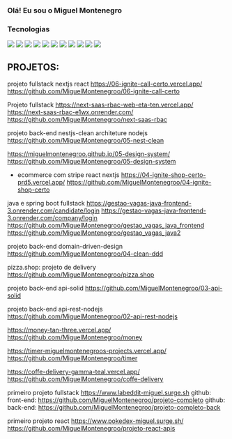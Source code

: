 ### Olá! Eu sou o Miguel Montenegro

### Tecnologias

[![](  https://img.shields.io/badge/TypeScript-007ACC?style=for-the-badge&logo=typescript&logoColor=white)]()
[![](  https://img.shields.io/badge/Node.js-43853D?style=for-the-badge&logo=node.js&logoColor=white)]()
[![](  https://img.shields.io/badge/Java-ED8B00?style=for-the-badge&logo=openjdk&logoColor=white)]()
[![](  https://img.shields.io/badge/React-20232A?style=for-the-badge&logo=react&logoColor=61DAFB)]()
[![](  https://img.shields.io/badge/Spring-6DB33F?style=for-the-badge&logo=spring&logoColor=white)]()
[![](  https://img.shields.io/badge/MySQL-00000F?style=for-the-badge&logo=mysql&logoColor=white)]()
[![](  https://img.shields.io/badge/PostgreSQL-316192?style=for-the-badge&logo=postgresql&logoColor=white)]()
[![](  https://img.shields.io/badge/HTML-239120?style=for-the-badge&logo=html5&logoColor=white)]()
[![](  https://img.shields.io/badge/CSS-239120?&style=for-the-badge&logo=css3&logoColor=white)]()
[![](  https://img.shields.io/badge/JavaScript-F7DF1E?style=for-the-badge&logo=javascript&logoColor=black)]()
[![](  https://img.shields.io/badge/styled--components-DB7093?style=for-the-badge&logo=styled-components&logoColor=white)]()

## PROJETOS:

projeto fullstack nextjs react
https://06-ignite-call-certo.vercel.app/ 
https://github.com/MiguelMontenegroo/06-ignite-call-certo

Projeto fullstack 
https://next-saas-rbac-web-eta-ten.vercel.app/
https://next-saas-rbac-e1wx.onrender.com/
https://github.com/MiguelMontenegroo/next-saas-rbac

projeto back-end nestjs-clean architeture nodejs
https://github.com/MiguelMontenegroo/05-nest-clean

https://miguelmontenegroo.github.io/05-design-system/ 
https://github.com/MiguelMontenegroo/05-design-system

- ecommerce com stripe react nextjs
https://04-ignite-shop-certo-prd5.vercel.app/ 
https://github.com/MiguelMontenegroo/04-ignite-shop-certo

java e spring boot fullstack
https://gestao-vagas-java-frontend-3.onrender.com/candidate/login
https://gestao-vagas-java-frontend-3.onrender.com/company/login
https://github.com/MiguelMontenegroo/gestao_vagas_java_frontend
https://github.com/MiguelMontenegroo/gestao_vagas_java2

projeto back-end domain-driven-design
https://github.com/MiguelMontenegroo/04-clean-ddd

pizza.shop: projeto de delivery
https://github.com/MiguelMontenegroo/pizza.shop

projeto back-end api-solid 
https://github.com/MiguelMontenegroo/03-api-solid

projeto back-end api-rest-nodejs
https://github.com/MiguelMontenegroo/02-api-rest-nodejs

https://money-tan-three.vercel.app/ 
https://github.com/MiguelMontenegroo/money

https://timer-miguelmontenegroos-projects.vercel.app/
https://github.com/MiguelMontenegroo/timer

https://coffe-delivery-gamma-teal.vercel.app/
https://github.com/MiguelMontenegroo/coffe-delivery

primeiro projeto fullstack
https://www.labeddit-miguel.surge.sh 
github: front-end: https://github.com/MiguelMontenegroo/projeto-completo
github: back-end: https://github.com/MiguelMontenegroo/projeto-completo-back

primeiro projeto react
https://www.pokedex-miguel.surge.sh/ 
https://github.com/MiguelMontenegroo/projeto-react-apis

